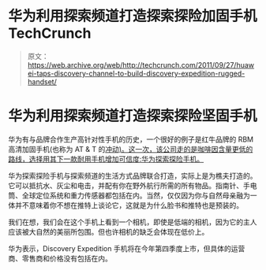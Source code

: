 # 华为利用探索频道打造探索探险加固手机 TechCrunch

> 原文：<https://web.archive.org/web/http://techcrunch.com/2011/09/27/huawei-taps-discovery-channel-to-build-discovery-expedition-rugged-handset/>

# 华为利用探索频道打造探索探险坚固手机

华为有与品牌合作生产高针对性手机的历史，一个很好的例子是红牛品牌的 RBM 高清加固手机(也称为 AT & T 的[冲动)。这一次，该公司走的是咖啡因含量更低的路线，选择用其下一款耐用手机增加可信度:华为探索探险手机。](https://web.archive.org/web/20230204134835/http://www.wireless.att.com/cell-phone-service/cell-phone-details/?device=Impulse+4G+%28TM%29*+by+AT%26T+-+Black&q_sku=sku5370241#fbid=XFBj9jIOWXn)

华为探索探险手机与探索频道的生活方式品牌联合打造，实际上是为樵夫打造的。它可以抵抗水、灰尘和电击，并配有你在野外航行所需的所有物品。指南针、手电筒、全球定位系统和重力传感器都包括在内。当然，仅仅因为你与自然母亲融为一体并不意味着你不想在推特上谈论它，这就是为什么脸书和推特也是预装的。

我们在想，我们会在这个手机上看到一个相机，即使是低端的相机，因为它的主人应该被大自然的美丽所包围。但也许相机的缺乏会体现在低价上。

华为表示，Discovery Expedition 手机将在今年第四季度上市，但具体的运营商、零售商和价格没有包括在内。